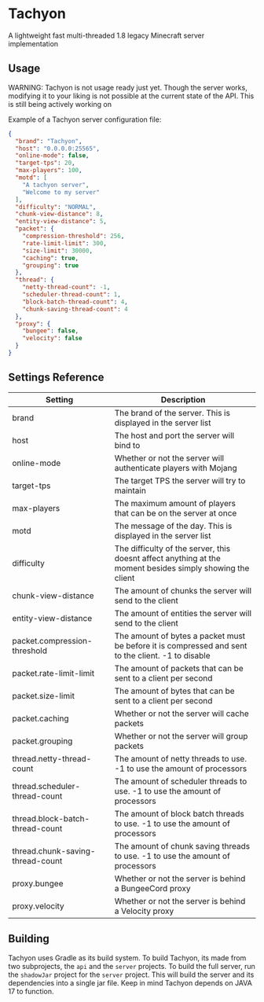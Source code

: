 # Tachyon
 A lightweight fast multi-threaded 1.8 legacy Minecraft server implementation


## Usage
WARNING: Tachyon is not usage ready just yet. Though the server works, modifying it to your liking is not possible at the current state of the API. This is still being actively working on

Example of a Tachyon server configuration file:
```json
{
  "brand": "Tachyon",
  "host": "0.0.0.0:25565",
  "online-mode": false,
  "target-tps": 20,
  "max-players": 100,
  "motd": [
    "A tachyon server",
    "Welcome to my server"
  ],
  "difficulty": "NORMAL",
  "chunk-view-distance": 8,
  "entity-view-distance": 5,
  "packet": {
    "compression-threshold": 256,
    "rate-limit-limit": 300,
    "size-limit": 30000,
    "caching": true,
    "grouping": true
  },
  "thread": {
    "netty-thread-count": -1,
    "scheduler-thread-count": 1,
    "block-batch-thread-count": 4,
    "chunk-saving-thread-count": 4
  },
  "proxy": {
    "bungee": false,
    "velocity": false
  }
}
```

## Settings Reference
| Setting | Description                                                                                               |
| --- |-----------------------------------------------------------------------------------------------------------|
| brand | The brand of the server. This is displayed in the server list                                             |
| host | The host and port the server will bind to                                                                 |
| online-mode | Whether or not the server will authenticate players with Mojang                                           |
| target-tps | The target TPS the server will try to maintain                                                            |
| max-players | The maximum amount of players that can be on the server at once                                           |
| motd | The message of the day. This is displayed in the server list                                              |
| difficulty | The difficulty of the server, this doesnt affect anything at the moment besides simply showing the client |
| chunk-view-distance | The amount of chunks the server will send to the client                                                   |
| entity-view-distance | The amount of entities the server will send to the client                                                 |
| packet.compression-threshold | The amount of bytes a packet must be before it is compressed and sent to the client. -1 to disable |
| packet.rate-limit-limit | The amount of packets that can be sent to a client per second                                              |
| packet.size-limit | The amount of bytes that can be sent to a client per second                                                |
| packet.caching | Whether or not the server will cache packets                                                               |
| packet.grouping | Whether or not the server will group packets                                                               |
| thread.netty-thread-count | The amount of netty threads to use. -1 to use the amount of processors                                    |
| thread.scheduler-thread-count | The amount of scheduler threads to use. -1 to use the amount of processors                            |
| thread.block-batch-thread-count | The amount of block batch threads to use. -1 to use the amount of processors                        |
| thread.chunk-saving-thread-count | The amount of chunk saving threads to use. -1 to use the amount of processors                      |
| proxy.bungee | Whether or not the server is behind a BungeeCord proxy                                                      |
| proxy.velocity | Whether or not the server is behind a Velocity proxy                                                        |

## Building
Tachyon uses Gradle as its build system. To build Tachyon, its made from two subprojects, the `api` and the `server` projects.
To build the full server, run the `shadowJar` project for the `server` project. This will build the server and its dependencies into a single jar file.
Keep in mind Tachyon depends on JAVA 17 to function.